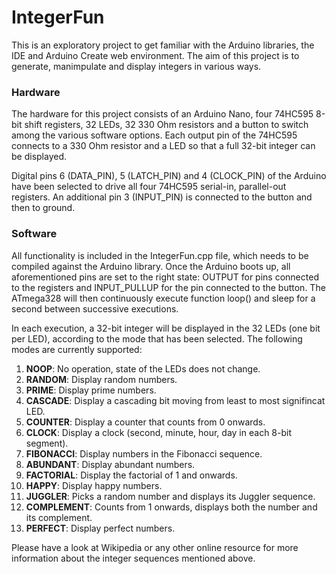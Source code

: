 # IntegerFun

This is an exploratory project to get familiar with the Arduino libraries, the
IDE and Arduino Create web environment. The aim of this project is to generate,
manimpulate and display integers in various ways.



### Hardware

The hardware for this project consists of an Arduino Nano, four 74HC595 8-bit
shift registers, 32 LEDs, 32 330 Ohm resistors and a button to switch among
the various software options. Each output pin of the 74HC595 connects to a 330
Ohm resistor and a LED so that a full 32-bit integer can be displayed.

Digital pins 6 (DATA\_PIN), 5 (LATCH\_PIN) and 4 (CLOCK\_PIN) of the Arduino
have been selected to drive all four 74HC595 serial-in, parallel-out registers.
An additional pin 3 (INPUT\_PIN) is connected to the button and then to ground.



### Software

All functionality is included in the IntegerFun.cpp file, which needs to be
compiled against the Arduino library. Once the Arduino boots up, all
aforementioned pins are set to the right state: OUTPUT for pins connected to
the registers and INPUT\_PULLUP for the pin connected to the button. The
ATmega328 will then continuously execute function loop() and sleep for a second
between successive executions.

In each execution, a 32-bit integer will be displayed in the 32 LEDs (one bit
per LED), according to the mode that has been selected. The following modes are
currently supported:

1. **NOOP**: No operation, state of the LEDs does not change.
2. **RANDOM**: Display random numbers.
3. **PRIME**: Display prime numbers.
4. **CASCADE**: Display a cascading bit moving from least to most signifincat LED.
5. **COUNTER**: Display a counter that counts from 0 onwards.
6. **CLOCK**: Display a clock (second, minute, hour, day in each 8-bit segment).
7. **FIBONACCI**: Display numbers in the Fibonacci sequence.
8. **ABUNDANT**: Display abundant numbers.
9. **FACTORIAL**: Display the factorial of 1 and onwards.
10. **HAPPY**: Display happy numbers.
11. **JUGGLER**: Picks a random number and displays its Juggler sequence.
12. **COMPLEMENT**: Counts from 1 onwards, displays both the number and its complement.
13. **PERFECT**: Display perfect numbers.

Please have a look at Wikipedia or any other online resource for more
information about the integer sequences mentioned above.

